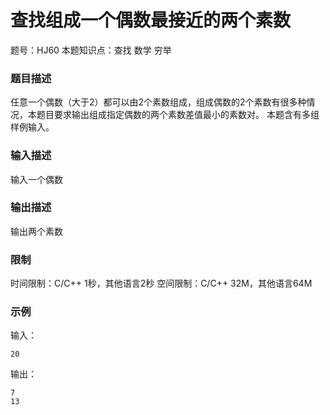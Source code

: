 # 查找组成一个偶数最接近的两个素数

题号：HJ60
本题知识点：查找 数学 穷举

### 题目描述

任意一个偶数（大于2）都可以由2个素数组成，组成偶数的2个素数有很多种情况，本题目要求输出组成指定偶数的两个素数差值最小的素数对。
本题含有多组样例输入。

### 输入描述

输入一个偶数

### 输出描述

输出两个素数

### 限制
时间限制：C/C++ 1秒，其他语言2秒 
空间限制：C/C++ 32M，其他语言64M

### 示例

输入：
```
20
```

输出：
```
7
13
```